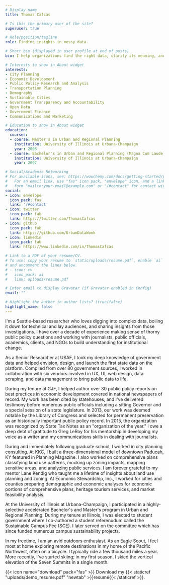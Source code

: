 ```yaml
---
# Display name
title: Thomas Cafcas

# Is this the primary user of the site?
superuser: true

# Role/position/tagline
role: Finding insights in messy data.

# Short bio (displayed in user profile at end of posts)
bio: I help organizations find the right data, clarify its meaning, and shine a light on the stories inside data sets in order to build understanding for change.

# Interests to show in About widget
interests:
- City Planning
- Economic Development
- Public Policy Research and Analysis
- Transportation Planning
- Demography
- Sustainable Cities
- Government Transparency and Accountability
- Open Data
- Government Finance
- Communications and Marketing

# Education to show in About widget
education:
  courses:
  - course: Master's in Urban and Regional Planning
    institution: University of Illinois at Urbana-Champaign
    year: 2008
  - course: Bachelor's in Urban and Regional Planning (Magna Cum Laude)
    institution: University of Illinois at Urbana-Champaign
    year: 2007

# Social/Academic Networking
# For available icons, see: https://wowchemy.com/docs/getting-started/page-builder/#icons
#   For an email link, use "fas" icon pack, "envelope" icon, and a link in the
#   form "mailto:your-email@example.com" or "/#contact" for contact widget.
social:
- icon: envelope
  icon_pack: fas
  link: '/#contact'
- icon: twitter
  icon_pack: fab
  link: https://twitter.com/ThomasCafcas
- icon: github
  icon_pack: fab
  link: https://github.com/UrbanDataWonk
- icon: linkedin
  icon_pack: fab
  link: https://www.linkedin.com/in/ThomasCafcas

# Link to a PDF of your resume/CV.
# To use: copy your resume to `static/uploads/resume.pdf`, enable `ai` icons in `params.toml`, 
# and uncomment the lines below.
# - icon: cv
#   icon_pack: ai
#   link: uploads/resume.pdf

# Enter email to display Gravatar (if Gravatar enabled in Config)
email: ""

# Highlight the author in author lists? (true/false)
highlight_name: false
---
```


I'm a Seattle-based researcher who loves digging into complex data, boiling it down for technical and lay audiences, and sharing insights from those investigations. I have over a decade of experience making sense of thorny public policy questions and working with journalists, public officials, academics, clients, and NGOs to build understanding for institutional change.

As a Senior Researcher at USAF, I took my deep knowledge of government data and helped envision, design, and launch the first state data on the platform. Compiled from over 80 government sources, I worked in collaboration with six vendors involved in UX, UI, web design, data scraping, and data management to bring public data to life.

During my tenure at GJF, I helped author over 30 public policy reports on best practices in economic development covered in national newspapers of record. My work has been cited by statehouses, and I've delivered testimony before numerous public officials including a sitting Governor and a special session of a state legislature. In 2013, our work was deemed notable by the Library of Congress and selected for permanent preservation as an historically important public policy record. In 2015, the organization was recognized by State Tax Notes as an "organization of the year." I owe a deep debt of gratitude to Greg LeRoy for his mentorship in developing my voice as a writer and my communications skills in dealing with journalists.

During and immediately following graduate school, I worked in city planning consulting. At KKC, I built a three-dimensional model of downtown Paducah, KY featured in Planning Magazine. I also worked on comprehensive plans classifying land use patterns, mocking up zoning impacts, mapping sensitive areas, and analyzing public services. I am forever grateful to my mentor Lane Kendig who taught me a lifetime of insights about land use planning and zoning. At Economic Stewardship, Inc., I worked for cities and counties preparing demographic and economic analyses for economic portions of comprehensive plans, heritage tourism services, and market feasibility analysis.

At the University of Illinois at Urbana-Champaign, I participated in a highly-selective accelerated Bachelor's and Master's program in Urban and Regional Planning. During my tenure at Illinois, I was elected to student government where I co-authored a student referenudum called the Sustainable Campus Fee (SCE). I later served on the committee which has since funded numerous campus sustainability projects.

In my freetime, I am an avid outdoors enthusiast. As an Eagle Scout, I feel most at home exploring remote destinations in my home of the Pacific Northwest, often on a bicycle. I typically ride a few thousand miles a year. More recently, I've started skiing; in my first season, I skied the vertical elevation of the Seven Summits in a single month.

{{< icon name="download" pack="fas" >}} Download my {{< staticref "uploads/demo_resume.pdf" "newtab" >}}resumé{{< /staticref >}}.
